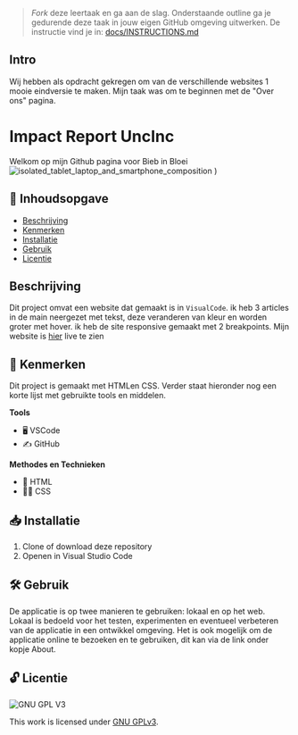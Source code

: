 > _Fork_ deze leertaak en ga aan de slag. Onderstaande outline ga je gedurende deze taak in jouw eigen GitHub omgeving uitwerken. De instructie vind je in: [docs/INSTRUCTIONS.md](docs/INSTRUCTIONS.md)

## Intro
Wij hebben als opdracht gekregen om van de verschillende websites 1 mooie eindversie te maken. Mijn taak was om te beginnen met de "Over ons" pagina.
 
# Impact Report UncInc
Welkom op mijn Github pagina voor Bieb in Bloei
![isolated_tablet_laptop_and_smartphone_composition](https://github.com/user-attachments/assets/01f9284b-b611-457f-b055-ee7f258af3ce)
)
 

## 📖 Inhoudsopgave
 
  * [Beschrijving](#beschrijving)
  * [Kenmerken](#kenmerken)
  * [Installatie](#installatie)
  * [Gebruik](#gebruik)
  * [Licentie](#licentie)
 
 
## Beschrijving
<!-- In de Beschrijving staat hoe je project er uit ziet, hoe het werkt en wat je er mee kan. -->
Dit project omvat een website dat gemaakt is in `VisualCode`.
ik heb 3 articles in de main neergezet met tekst, deze veranderen van kleur en worden groter met hover. ik heb de site responsive gemaakt met 2 breakpoints.
Mijn website is [hier](https://anouarab2.github.io/Bieb-in-Bloei/) live te zien
 
## 💎 Kenmerken
 
Dit project is gemaakt met HTMLen CSS. Verder staat hieronder nog een korte lijst met gebruikte tools en middelen.
 
**Tools**
 
- 🖥️ VSCode
- ✍️ GitHub
 
**Methodes en Technieken**
 
- 🚀 HTML
- 💅🏼 CSS
 
## 📥 Installatie
 
1. Clone of download deze repository
2. Openen in Visual Studio Code
 
## 🛠️ Gebruik
 
De applicatie is op twee manieren te gebruiken: lokaal en op het web. Lokaal is bedoeld voor het testen, experimenten en eventueel verbeteren van de applicatie in een ontwikkel omgeving. Het is ook mogelijk om de applicatie online te bezoeken en te gebruiken, dit kan via de link onder kopje About.
 
## 🔓 Licentie
 
![GNU GPL V3](https://www.gnu.org/graphics/gplv3-127x51.png)
 
This work is licensed under [GNU GPLv3](./LICENSE).
